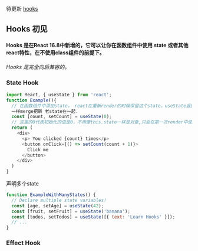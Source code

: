 待更新 [hooks](https://reactjs.org/docs/hooks-intro.html)

## Hooks 初见
#### Hooks 是在React 16.8中新增的，它可以让你在函数组件中使用 state 或者其他react特性，在不使用class组件的前提下。
*Hooks 是完全向后兼容的。*

### State Hook

```javascript
import React, { useState } from 'react';
function Example(){
  // 在函数组件中添加state， react在重新render的时候保留这个state，useState返回一个配对：当前的值，和更新它的函数,更新函数不会像this.setState
  一样merge把新 老state在一起.
  const [count, setCount] = useState(0);
  // 这里的0代表初始化的值是0，不用像this.state一样是对象,只会在第一次render中使用
  return (
    <div>
      <p> You clicked {count} times</p>
      <button onClick={() => setCount(count + 1)}>
        Click me
      </button>
    </div>
  )
}
```
声明多个state  
```javascript
function ExampleWithManyStates() {
  // Declare multiple state variables!
  const [age, setAge] = useState(42);
  const [fruit, setFruit] = useState('banana');
  const [todos, setTodos] = useState([{ text: 'Learn Hooks' }]);
  // ...
}

```
### Effect Hook


